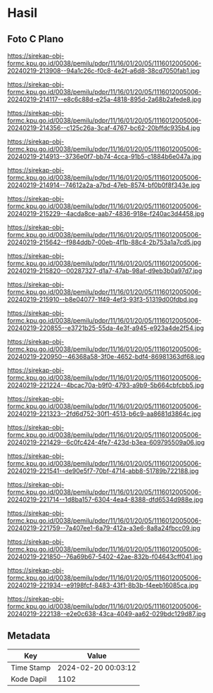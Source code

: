 # Hasil

## Foto C Plano

https://sirekap-obj-formc.kpu.go.id/0038/pemilu/pdpr/11/16/01/20/05/1116012005006-20240219-213908--94a1c26c-f0c8-4e2f-a6d8-38cd7050fab1.jpg

https://sirekap-obj-formc.kpu.go.id/0038/pemilu/pdpr/11/16/01/20/05/1116012005006-20240219-214117--e8c6c88d-e25a-4818-895d-2a68b2afede8.jpg

https://sirekap-obj-formc.kpu.go.id/0038/pemilu/pdpr/11/16/01/20/05/1116012005006-20240219-214356--c125c26a-3caf-4767-bc62-20bffdc935b4.jpg

https://sirekap-obj-formc.kpu.go.id/0038/pemilu/pdpr/11/16/01/20/05/1116012005006-20240219-214913--3736e0f7-bb74-4cca-91b5-c1884b6e047a.jpg

https://sirekap-obj-formc.kpu.go.id/0038/pemilu/pdpr/11/16/01/20/05/1116012005006-20240219-214914--74612a2a-a7bd-47eb-8574-bf0b0f8f343e.jpg

https://sirekap-obj-formc.kpu.go.id/0038/pemilu/pdpr/11/16/01/20/05/1116012005006-20240219-215229--4acda8ce-aab7-4836-918e-f240ac3d4458.jpg

https://sirekap-obj-formc.kpu.go.id/0038/pemilu/pdpr/11/16/01/20/05/1116012005006-20240219-215642--f984ddb7-00eb-4f1b-88c4-2b753a1a7cd5.jpg

https://sirekap-obj-formc.kpu.go.id/0038/pemilu/pdpr/11/16/01/20/05/1116012005006-20240219-215820--00287327-d1a7-47ab-98af-d9eb3b0a97d7.jpg

https://sirekap-obj-formc.kpu.go.id/0038/pemilu/pdpr/11/16/01/20/05/1116012005006-20240219-215910--b8e04077-1f49-4ef3-93f3-51319d00fdbd.jpg

https://sirekap-obj-formc.kpu.go.id/0038/pemilu/pdpr/11/16/01/20/05/1116012005006-20240219-220855--e3721b25-55da-4e3f-a945-e923a4de2f54.jpg

https://sirekap-obj-formc.kpu.go.id/0038/pemilu/pdpr/11/16/01/20/05/1116012005006-20240219-220950--46368a58-3f0e-4652-bdf4-86981363df68.jpg

https://sirekap-obj-formc.kpu.go.id/0038/pemilu/pdpr/11/16/01/20/05/1116012005006-20240219-221224--4bcac70a-b9f0-4793-a9b9-5b664cbfcbb5.jpg

https://sirekap-obj-formc.kpu.go.id/0038/pemilu/pdpr/11/16/01/20/05/1116012005006-20240219-221323--2fd6d752-30f1-4513-b6c9-aa8681d3864c.jpg

https://sirekap-obj-formc.kpu.go.id/0038/pemilu/pdpr/11/16/01/20/05/1116012005006-20240219-221429--6c0fc424-4fe7-423d-b3ea-609795509a06.jpg

https://sirekap-obj-formc.kpu.go.id/0038/pemilu/pdpr/11/16/01/20/05/1116012005006-20240219-221541--de90e5f7-70bf-4714-abb8-51789b722188.jpg

https://sirekap-obj-formc.kpu.go.id/0038/pemilu/pdpr/11/16/01/20/05/1116012005006-20240219-221714--1d8ba157-6304-4ea4-8388-dfd6534d988e.jpg

https://sirekap-obj-formc.kpu.go.id/0038/pemilu/pdpr/11/16/01/20/05/1116012005006-20240219-221759--7a407ee1-6a79-412a-a3e6-8a8a24fbcc09.jpg

https://sirekap-obj-formc.kpu.go.id/0038/pemilu/pdpr/11/16/01/20/05/1116012005006-20240219-221850--76a69b67-5402-42ae-832b-f04643cff041.jpg

https://sirekap-obj-formc.kpu.go.id/0038/pemilu/pdpr/11/16/01/20/05/1116012005006-20240219-221934--e9198fcf-8483-43f1-8b3b-f4eeb16085ca.jpg

https://sirekap-obj-formc.kpu.go.id/0038/pemilu/pdpr/11/16/01/20/05/1116012005006-20240219-222138--e2e0c638-43ca-4049-aa62-029bdc129d87.jpg


## Metadata

| Key        | Value               |
| ---------- | ------------------- |
| Time Stamp | 2024-02-20 00:03:12 |
| Kode Dapil | 1102                |



